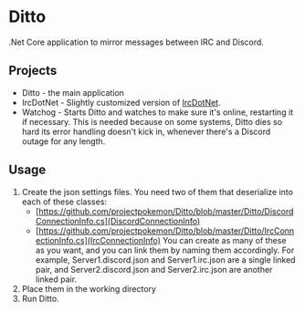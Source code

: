 # Ditto
.Net Core application to mirror messages between IRC and Discord.

## Projects

* Ditto - the main application
* IrcDotNet - Slightly customized version of [IrcDotNet](https://github.com/IrcDotNet/IrcDotNet).
* Watchog - Starts Ditto and watches to make sure it's online, restarting it if necessary. This is needed because on some systems, Ditto dies so hard its error handling doesn't kick in, whenever there's a Discord outage for any length.

## Usage
1. Create the json settings files. You need two of them that deserialize into each of these classes:
	- [https://github.com/projectpokemon/Ditto/blob/master/Ditto/DiscordConnectionInfo.cs](DiscordConnectionInfo)
    - [https://github.com/projectpokemon/Ditto/blob/master/Ditto/IrcConnectionInfo.cs](IrcConnectionInfo)
	You can create as many of these as you want, and you can link them by naming them accordingly. For example, Server1.discord.json and Server1.irc.json are a single linked pair, and Server2.discord.json and Server2.irc.json are another linked pair.
2. Place them in the working directory
3. Run Ditto.
